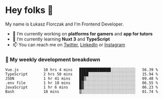 # Hey folks 👋

My name is Łukasz Florczak and I'm Frontend Developer. 

- 🔭 I’m currently working on **platforms for gamers** and **app for tutors**
- 🌱 I’m currently learning **Nuxt 3** and **TypeScript**
- 📫 You can reach me on [Twitter](https://twitter.com/lukaszflorczak), [LinkedIn](https://pl.linkedin.com/in/lukasz-florczak) or [Instagram](https://instagram.com/lukaszflorczak)


### 🧮 My weekly development breakdown

<!--START_SECTION:waka-->

```text
Vue.js           10 hrs 4 mins   ██████████████░░░░░░░░░░░   56.39 %
TypeScript       2 hrs 50 mins   ████░░░░░░░░░░░░░░░░░░░░░   15.94 %
JSON             1 hr 41 mins    ██▒░░░░░░░░░░░░░░░░░░░░░░   09.48 %
.env file        1 hr 10 mins    █▓░░░░░░░░░░░░░░░░░░░░░░░   06.55 %
JavaScript       1 hr 6 mins     █▓░░░░░░░░░░░░░░░░░░░░░░░   06.23 %
Bash             18 mins         ▒░░░░░░░░░░░░░░░░░░░░░░░░   01.74 %
```

<!--END_SECTION:waka-->

<!--
**lukaszflorczak/lukaszflorczak** is a ✨ _special_ ✨ repository because its `README.md` (this file) appears on your GitHub profile.

Here are some ideas to get you started:

- 🔭 I’m currently working on ...
- 🌱 I’m currently learning ...
- 👯 I’m looking to collaborate on ...
- 🤔 I’m looking for help with ...
- 💬 Ask me about ...
- 📫 How to reach me: ...
- 😄 Pronouns: ...
- ⚡ Fun fact: ...
-->
